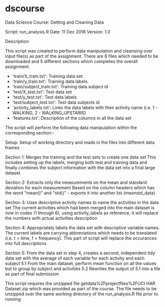 # dscourse
Data Science Course: Getting and Cleaning Data

Script: run_analysis.R
Date: 11 Dec 2018
Version: 1.0 

Description: 

This script was created to perform data manipulation and cleansing over input file(s) as part of the assignment. 
There are 8 files which needed to be downloaded and 5 different sections which completes the overall assignment.

- 'train/X_train.txt': Training data set.
- 'train/y_train.txt': Training data labels.
- 'train/subject_train.txt': Training data subject id
- 'test/X_test.txt': Test data set
- 'test/y_test.txt': Test data labels
- 'test/subject_test.txt': Test data subjects id 
- 'activity_labels.txt': Links the data labels with their activity name (i.e. 1 - WALKING, 2 - WALKING_UPSTAIRS)
- 'features.txt': Description of the columns in all the data set

The script will perform the following data manipulation within the corresponding section:-

Setup: Setup of working directory and reads in the files into different data frames

Section 1: Merges the training and the test sets to create one data set 
This includes setting up the labels, merging both test and training data and finally combines the subject information with the data set into a final large dataset

Section 2: Extracts only the measurements on the mean and standard deviation for each measurement
Based on the column headers which has the word "mean()" and "std()" - exports it into another list (meanstd_data)

Section 3: Uses descriptive activity names to name the activities in the data set
The current activities which had been merged into the main dataset is now in codes (1 through 6), using activity_labels as reference, it will replace the numbers with actual activities description

Section 4: Appropriately labels the data set with descriptive variable names.
The current labels are carrying abbreviations which needs to be translated (i.e. t = time, f = frequency). This part of script will replace the occurances into full descriptions

Section 5: From the data set in step 4, creates a second, independent tidy data set with the average of each variable for each activity and each subject
5.1 From the main dataset, perform mean function on all the values but to group by subject and activities
5.2 Rewrites the output of 5.1 into a file as part of final submission

This script requires the unzipped file getdata%2Fprojectfiles%2FUCI HAR Dataset.zip which was provided as part of the course. The file needs to be unzipped over the same working directory of the run_analysis.R file prior to running
